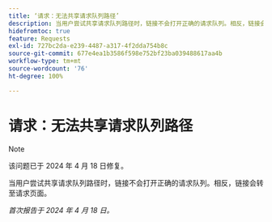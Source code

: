 ```yaml
---
title: ‘请求：无法共享请求队列路径’
description: 当用户尝试共享请求队列路径时，链接不会打开正确的请求队列。相反，链接会转至请求页面。
hidefromtoc: true
feature: Requests
exl-id: 727bc2da-e239-4487-a317-4f2dda754b8c
source-git-commit: 677e4ea1b3586f598e752bf23ba039488617aa4b
workflow-type: tm+mt
source-wordcount: '76'
ht-degree: 100%

---
```


# 请求：无法共享请求队列路径

>[!NOTE]
>
>该问题已于 2024 年 4 月 18 日修复。

当用户尝试共享请求队列路径时，链接不会打开正确的请求队列。相反，链接会转至请求页面。

_首次报告于 2024 年 4 月 18 日。_
